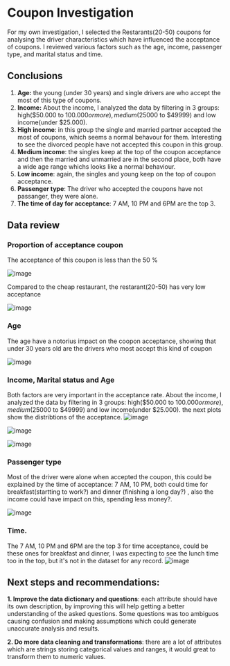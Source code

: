 # Coupon Investigation

For my own investigation, I selected the Restarants(20-50) coupons for analysing the driver characteristics which have influenced the acceptance of coupons. I reviewed various factors such as the age, income, passenger type, and marital status and time.

## Conclusions
1. **Age:** the young (under 30 years) and single drivers are who accept the most of this type of coupons.
2. **Income:**
   About the income, I analyzed the data by filtering in 3 groups: high($50.000 to $100.000 or more), medium($25000 to $49999) and low income(under $25.000).
3. **High income**: in this group the single and married partner accepted the most of coupons, which seems a normal behavour for them. Interesting to see the divorced people have not accepted this coupon in this group.
4. **Medium income**: the singles keep at the top of the coupon acceptance and then the married and unmarried are in the second place, both have a wide age range whichs looks like a normal behaviour.
4. **Low income**: again, the singles and young keep on the top of coupon acceptance.
5. **Passenger type**: The driver  who accepted the coupons have not passanger, they were alone.
6. **The time of day for acceptance**: 7 AM, 10 PM and 6PM are the top 3. 

## Data review
### Proportion of acceptance coupon
The acceptance of this coupon is less than the 50 %

![image](https://github.com/DiegoHermosa/MLAICourse_m5/assets/160977826/15292c7d-b6d8-47ca-b411-ad4311b7dad6)

Compared to the cheap restaurant, the restarant(20-50) has very low acceptance

![image](https://github.com/DiegoHermosa/MLAICourse_m5/assets/160977826/effb9d02-2cc1-4d21-96ee-be5a6a99eaa5)


### Age
The age have a notorius impact on the coopon acceptance, showing that under 30 years old are the drivers who most accept this kind of coupon

![image](https://github.com/DiegoHermosa/MLAICourse_m5/assets/160977826/363d0a6a-18e1-42f4-bd12-d44a88295b68)

### Income, Marital status and Age

Both factors are very important in the acceptance rate. About the income, I analyzed the data by filtering in 3 groups: high($50.000 to $100.000 or more), medium($25000 to $49999) and low income(under $25.000). the next plots show the distribtions of the acceptance.
![image](https://github.com/DiegoHermosa/MLAICourse_m5/assets/160977826/2a3d6e9e-6733-4127-8440-8c70c8c49fb3)

![image](https://github.com/DiegoHermosa/MLAICourse_m5/assets/160977826/78b965fe-b965-47fe-85ca-7b48386629d0)

![image](https://github.com/DiegoHermosa/MLAICourse_m5/assets/160977826/117f033b-f636-4bbc-8e8c-b0962aa5f239)


### Passenger type

Most of the driver were alone when accepted the coupon, this could be explained by the time of acceptance: 7 AM, 10 PM, both could time for breakfast(startting to work?) and dinner (finishing a long day?) , also the income could have impact on this, spending less money?.

![image](https://github.com/DiegoHermosa/MLAICourse_m5/assets/160977826/cccdc9ac-831e-42ea-a236-3c294ee10b3c)


### Time.
The 7 AM, 10 PM and 6PM are the top 3 for time acceptance, could be these ones for breakfast and dinner, I was expecting to see the lunch time too in the top, but it's not in the dataset for any record.
![image](https://github.com/DiegoHermosa/MLAICourse_m5/assets/160977826/1fd6dd00-5963-4c77-8d89-1be1dfb036c3)


## Next steps and recommendations:
**1. Improve the data dictionary and questions**: each attribute should have its own description, by improving this will help getting a better understanding of the asked questions. Some questions was too ambiguos causing confusion and making assumptions which could generate unaccurate analysis and results.

**2. Do more data cleaning and transformations**: there are a lot of attributes which are strings storing categorical values and ranges, it would great to transform them to numeric values.




